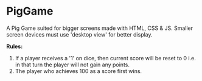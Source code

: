 # PigGame
A Pig Game suited for bigger screens made with HTML, CSS &amp; JS. Smaller screen devices must use 'desktop view' for better display.

<b>Rules:</b>
1. If a player receives a '1' on dice, then current score will be reset to 0 i.e. in that turn the player will not gain any points.
2. The player who achieves 100 as a score first wins.
